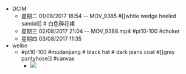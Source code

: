 - DCIM
    - 星期二 01/08/2017 16:54 -- MOV_9385 #[[white wedge heeled sandal]] # 白色碎花裙
    - 星期三 02/08/2017 21:04 -- MOV_9388.mp4 #pt10-100 #choker
    - 星期四 03/08/2017 11:35 
- weibo
    - #pt10-100 #mudanjiang # black hat # dark jeans coat #[[grey pantyhose]] #canvas
        - ![](https://firebasestorage.googleapis.com/v0/b/firescript-577a2.appspot.com/o/imgs%2Fapp%2FXELiu-NovaKG%2F4PHaPc39ca.jpg?alt=media&token=bdb1764b-d203-4521-8c78-cfb4d158a455)
